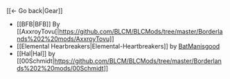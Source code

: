 [[← Go back|Gear]]
* [[BFB|BFB]] By [[AxxroyTovu[|https://github.com/BLCM/BLCMods/tree/master/Borderlands%202%20mods/AxxroyTovu]]
* [[Elemental Hearbreakers|Elemental-Heartbreakers]] by [BatManisgood](https://github.com/BLCM/BLCMods/tree/master/Borderlands%202%20mods/BatManisgood)
* [[Hal|Hal]] by [[00Schmidt|https://github.com/BLCM/BLCMods/tree/master/Borderlands%202%20mods/00Schmidt]]
